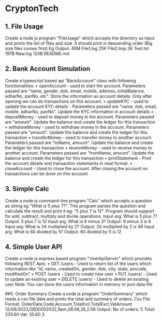 # CryptonTech



## 1. File Usage
Create a node js program "FileUsage" which accepts the directory as input
and prints the list of files and size.
It should print in descending order (Big size files comes first)
Eg Output:
45M File1.log
25K File2.tmp
2K Test.txt
197B New.log
124B README.md


## 2. Bank Account Simulation
Create a typescript based api “BackAccount" class with following
functionalities:
• openAccount - used to start the account. Parameters passed are "name,
gender, dob, email, mobile, address, initialBalance, adharNo, panNo, etc".
Store the information as account details. Only after opening we can do
transactions on this account.
• updateKYC - used to update the account KYC details - Parameters passed
are "name, dob, email, mobile, adharNo, panNo". Update the KYC
information in account details
• depositMoney - used to deposit money in the account. Parameters passed
are "amount". Update the balance and create the ledger for this transaction
• withdrawMoney - used to withdraw money in the account. Parameters
passed are "amount". Update the balance and create the ledger for this
transaction
• transferMoney - used to transfer money to another account. Parameters
passed are "toName, amount". Update the balance and create the ledger for
this transaction
• receiveMoney - used to receive money to another account. Parameters
passed are "fromName, amount". Update the balance and create the ledger
for this transaction
• printStatement - Print the account details and transaction statements in neat
format.
• closeAccount - Used to close the account. After closing the account no
transactions can be done on this account


## 3. Simple Calc
Create a node js command-line program "Calc" which accepts a question as
string eg "What is 5 plus 7?". This program parses the question and calculate
the result and print it eg: "5 plus 7 is 12".
Program should support for add, subtract, multiply and divide operations.
Input arg: What is 5 plus 7?
Output: 5 plus 7 is 12
Input arg: What is 9 minus 3?
Output: 9 minus 3 is 6
Input arg: What is 24 multiplied by 2?
Output: 24 multiplied by 2 is 48
Input arg: What is 60 divided by 5?
Output: 60 divided by 5 is 12


## 4. Simple User API
Create a node js express based program "UserApiServer" which provides
following REST Apis:
• GET /users - Used to return list of the users which information like "id,
name, createdOn, gender, dob, city, state, pincode, modifiedOn"
• POST /users - Used to create new user
• PUT /users/<userId> - Used to update an existing user
• DELETE /users/<userId> - Used to delete an existing user
Note: You can store the users information in memory or json data file

##5. Order Summary
Create a node js program "OrderSummary" which reads a csv file data and
prints the total and summary of orders.
Csv File Format:
OrderDate,Code,Account,TotalIncl,TotalExcl,VatAmount
12/09/2023,ORD0002032,Ram,28.08,26,2.08
Output:
No of orders: 5
Total: 235.60
Vat: 35.60
3
